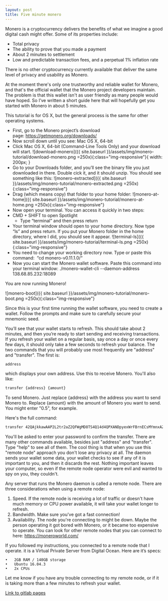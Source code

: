 ```yaml
---
layout: post
title: Five minute monero
---
```





Monero is a cryptocurrency delivers the benefits of what we imagine a good digital cash might offer. Some of its properties include: 

* Total privacy
* The ability to prove that you made a payment
* About 2 minutes to settlement
* Low and predictable transaction fees, and a perpetual 1% inflation rate 

There is no other cryptocurrency currently available that deliver the same level of privacy and usability as Monero. 

At the moment there's only one trustworthy and reliable wallet for Monero, and that's the official wallet that the Monero project developers maintain. The problem is that this wallet isn't as user friendly as many people would have hoped. So I’ve written a short guide here that will hopefully get you started with Monero in about 5 minutes. 

This tutorial is for OS X, but the general process is the same for other operating systems.

* First, go to the Monero project’s download page: https://getmonero.org/downloads/
* Now scroll down until you see: Mac OS X, 64-bit
* Click Mac OS X, 64-bit (Command-Line Tools Only) and your download will start. ![download-monero]({{ site.baseurl }}/assets/img/monero-tutorial/download-monero.png =250x){:class="img-responsive"}{ width: 200px; }
* Go to your Downloads folder, and you’ll see the binary file you just downloaded in there. Double cick it, and it should unzip. You should see something like this: ![monero-extracted]({{ site.baseurl }}/assets/img/monero-tutorial/monero-extracted.png =250x){:class="img-responsive"}
* Drag (which means copy) that folder to your home folder: ![monero-at-home]({{ site.baseurl }}/assets/img/monero-tutorial/monero-at-home.png =250x){:class="img-responsive"}
* Now open your terminal. You can access it quickly in two steps: 
* CMD + SHIFT to open Spotlight
  - Type “terminal” and then press return
* Your terminal window should open to your home directory. Now type “ls” and press return. If you put your Monero folder in the home directory, where I did, you should see it appear. ![terminal-ls]({{ site.baseurl }}/assets/img/monero-tutorial/terminal-ls.png =250x){:class="img-responsive"}
* You need to change your working directory now. Type or paste this command:  “cd monero-v0.11.1.0/“
* Now you can start the Monero wallet software. Paste this command into your terminal window: ./monero-wallet-cli --daemon-address 138.68.85.232:18089 

You are now running Monero!

![monero-boot]({{ site.baseurl }}/assets/img/monero-tutorial/monero-boot.png =250x){:class="img-responsive"}

Since this is your first time running the wallet software, you need to create a wallet. Follow the prompts and make sure to carefully secure your mnemonic seed.

You’ll see that your wallet starts to refresh. This should take about 2 minutes, and then you’re ready to start sending and receiving transactions. If you refresh your wallet on a regular basis, say once a day or once every few days, it should only take a few seconds to refresh your balance. The two commands that you will probably use most frequently are "address" and "transfer". The first is:

```bash
address
```

which displays your own address. Use this to receive Monero. You'll also like:  

```bash
transfer {address} {amount}
```

To send Monero. Just replace {address} with the address you want to send Monero to. Replace {amount} with the amount of Monero you want to send. You might enter "0.5", for example.

Here's the full command:

```bash
transfer 42QAjkkawAAP2L2tr2aZ2QFWgMD8TS4Q14d4QPXANDpyexWrFBrnECsMYmnxAZhMoX8ZoAJ6YCnPLgmxe8HCFxpo7BBJ87Z 0.5
```

You'll be asked to enter your password to confirm the transfer. There are many other commands available, besides just "address" and "transfer". Type "help" to see all of them. The cool thing is that when you use this "remote node" approach you don't lose any privacy at all. The daemon sends your wallet some data, your wallet checks to see if any of it is important to you, and then it discards the rest. Nothing important leaves your computer, so even if the remote node operator were evil and wanted to spy on you, they couldn't.

Any server that runs the Monero daemon is called a remote node. There are three considerations when using a remote node:
1. Speed. If the remote node is receiving a lot of traffic or doesn't have much memory or CPU power available, it will take your wallet longer to refresh.
2. Bandwidth. Make sure you've got a fast connection!
3. Availability. The node you're connecting to might be down. Maybe the person operating it got bored with Monero, or it became too expensive to operate. You can look for other remote nodes that you can connect to here: https://moneroworld.com/

If you followed my instructions, you connected to a remote node that I operate. it is a Virtual Private Server from Digital Ocean. Here are it’s specs: 

	•	2GB RAM / 140GB storage
	•	Ubuntu 16.04.3
	•	2x CPUs

Let me know if you have any trouble connecting to my remote node, or if it is taking more than a few minutes to refresh your wallet.


[Link to gitlab pages](https://rusticbison.gitlab.io/hcpp2017/)
